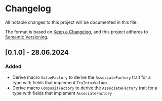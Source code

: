 # Changelog
All notable changes to this project will be documented in this file.

The format is based on [Keep a Changelog](https://keepachangelog.com/en/1.0.0/),
and this project adheres to [Semantic Versioning](https://semver.org/spec/v2.0.0.html).

## [0.1.0] - 28.06.2024

### Added
- Derive macro ```ValueFactory``` to derive the `AssociateFactory` trait for a type with fields that implement `TryInto<Value>` 
- Derive macro ```CompositFactory``` to derive the `AssociateFactory` trait for a type with fields that implement `AssociateFactory` 
